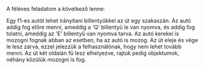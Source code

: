 A féléves feladatom a következő lenne:

Egy f1-es autót lehet írányítani billentyűkkel az út egy szakaszán. Az autó addig fog előre menni, 
ameddig a 'Q' billentyű le van nyomva, és addig fog tolatni, ameddig az 'E' billentyű van nyomva tarva. 
Az autó kerekei is mozogni fognak abban az esetben, ha az autó is mozog. Az út eleje és vége le lesz zárva, ezzel jelezzük a felhasználónak, hogy nem lehet tovább menni.
Az út két oldalán fű lesz elhelyezve, rajtuk pedig objektumok, néhány közülük mozogni is fog.